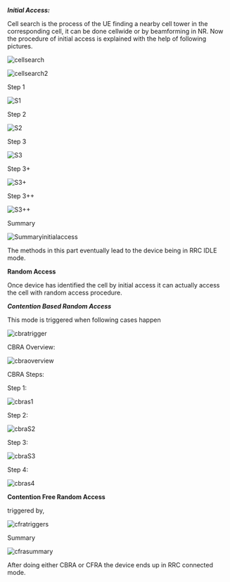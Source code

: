 ***Initial Access:***

Cell search is the process of the UE finding a nearby cell tower in the corresponding cell, it can be done cellwide or by beamforming in NR. Now the procedure of initial access is explained with the help of following pictures.

![cellsearch](https://github.com/user-attachments/assets/a5cf170e-1c7e-43ac-922f-e1c4073c3f6e)


![cellsearch2](https://github.com/user-attachments/assets/e9c1e96a-b793-4e8d-a81e-3a8d0c4b8b6f)

Step 1

![S1](https://github.com/user-attachments/assets/35d8e9a6-f68e-4206-b300-c01fa1365f3e)

Step 2

![S2](https://github.com/user-attachments/assets/daecaee8-6683-4ed6-b72a-8263a744c28a)

Step 3

![S3](https://github.com/user-attachments/assets/180aca6d-4315-4b9e-b224-b43d6271e58f)

Step 3+

![S3+](https://github.com/user-attachments/assets/a715cb55-82b6-45fb-a882-60ffedde3477)

Step 3++

![S3++](https://github.com/user-attachments/assets/c9d787d0-744e-4695-aad5-f0390a912e91)

Summary

![Summaryinitialaccess](https://github.com/user-attachments/assets/338db42e-0837-4608-9f52-c79fef33aafc)

The methods in this part eventually lead to the device being in RRC IDLE mode.

**Random Access**

Once device has identified the cell by initial access it can actually access the cell with random access procedure.

***Contention Based Random Access***

This mode is triggered when following cases happen

![cbratrigger](https://github.com/user-attachments/assets/49c71caf-5ee2-42d6-9c84-d728b514a925)

CBRA Overview:

![cbraoverview](https://github.com/user-attachments/assets/40f09eb2-f54f-42ee-83c0-00646f258d77)

CBRA Steps:

Step 1:

![cbras1](https://github.com/user-attachments/assets/214baf12-8568-4fb8-8b1a-dc7807bcdc46)

Step 2:

![cbraS2](https://github.com/user-attachments/assets/c12e28e9-2398-4cd7-afe4-f2a342cee55a)

Step 3:

![cbraS3](https://github.com/user-attachments/assets/4eada144-f79d-44d1-bb43-3952a767acbb)

Step 4:

![cbras4](https://github.com/user-attachments/assets/1ffdaa60-e5d7-4592-99f6-8b08b3cdea0c)

**Contention Free Random Access**

triggered by,

![cfratriggers](https://github.com/user-attachments/assets/c078c983-6914-4326-9b20-8f9517095103)

Summary

![cfrasummary](https://github.com/user-attachments/assets/2b0370aa-093d-4377-bc5d-12ac36c94e33)

After doing either CBRA or CFRA the device ends up in RRC connected mode.



